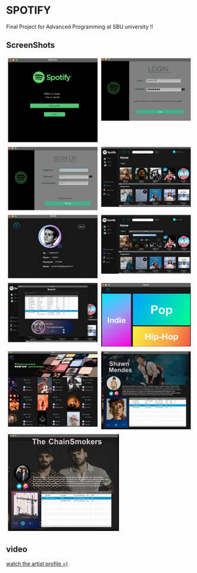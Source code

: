 #  SPOTIFY

Final Project for Advanced Programming at SBU university !!


##  ScreenShots
<div style="display: flex;">
    <div style="flex: 50%; padding: 5px;">
        <img src="./screenshot/spotify.png" alt="spotify image" style="width: 300px;">
    </div>
    <div style="flex: 50%; padding: 5px;">
        <img src="./screenshot/login.png" alt="login image" style="width: 300px;">
    </div>
</div>

<div style="display: flex;">
    <div style="flex: 50%; padding: 5px;">
        <img src="./screenshot/signup.png" alt="signup image" style="width: 300px;">
    </div>
    <div style="flex: 50%; padding: 5px;">
        <img src="./screenshot/menu.png" alt="menu image" style="width: 300px;">
    </div>
</div>

<div style="display: flex;">
    <div style="flex: 50%; padding: 5px;">
        <img src="./screenshot/profile.png" alt="profile image" style="width: 300px;">
    </div>
    <div style="flex: 50%; padding: 5px;">
        <img src="./screenshot/create.png" alt="create image" style="width: 300px;">
    </div>
</div>

<div style="display: flex;">
    <div style="flex: 50%; padding: 5px;">
        <img src="./screenshot/search.png" alt="search image" style="width: 300px;">
    </div>
    <div style="flex: 50%; padding: 5px;">
        <img src="./screenshot/genre.png" alt="genre image" style="width: 300px;">
    </div>
</div>

<div style="display: flex;">
    <div style="flex: 50%; padding: 5px;">
        <img src="./screenshot/artistProfile.png" alt="artistProfile image" style="width: 300px;">
    </div>
    <div style="flex: 50%; padding: 5px;">
        <img src="./screenshot/shawnProfile.png" alt="shawnProfile image" style="width: 300px;">
    </div>
</div>

<div style="display: flex;">
    <div style="flex: 50%; padding: 5px;">
        <img src="./screenshot/chainSmokersProfile.png" alt="chainSmokersProfile image" style="width: 300px;">
    </div>
</div>

##  video
[watch the artist profile =)](https://github.com/Grmamobin/Spotify/blob/master/screenshot/video_spotify.mp4)



